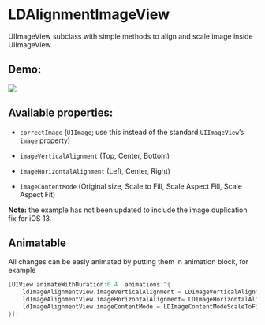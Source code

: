 # LDAlignmentImageView
UIImageView subclass with simple methods to align and scale image inside UIImageView.

## Demo:
![](https://github.com/LucasssD/LDAlignmentImageView/blob/master/demo.gif)

## Available properties:

- `correctImage` (`UIImage`; use this instead of the standard `UIImageView`’s `image` property)

- `imageVerticalAlignment` (Top, Center, Bottom)

- `imageHorizontalAlignment` (Left, Center, Right)
  
- `imageContentMode` (Original size, Scale to Fill, Scale Aspect Fill, Scale Aspect Fit)

__Note:__ the example has not been updated to include the image duplication fix for iOS 13.

## Animatable
All changes can be easly animated by putting them in animation block, for example

```objective-c
[UIView animateWithDuration:0.4  animations:^{
    ldImageAlignmentView.imageVerticalAlignment = LDImageVerticalAlignmentCenter;
    ldImageAlignmentView.imageHorizontalAlignment= LDImageHorizontalAlignmentLeft;
    ldImageAlignmentView.imageContentMode = LDImageContentModeScaleToFill;
}];
```

